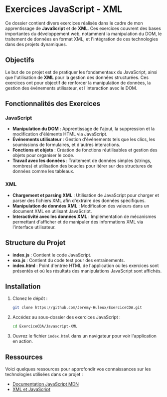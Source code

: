 # Exercices JavaScript - XML

Ce dossier contient divers exercices réalisés dans le cadre de mon apprentissage de **JavaScript** et de **XML**. Ces exercices couvrent des bases importantes du développement web, notamment la manipulation du DOM, le traitement de données en format XML, et l'intégration de ces technologies dans des projets dynamiques.

## Objectifs

Le but de ce projet est de pratiquer les fondamentaux du JavaScript, ainsi que l'utilisation de **XML** pour la gestion des données structurées. Ces exercices ont pour objectif de renforcer la manipulation de données, la gestion des événements utilisateur, et l'interaction avec le DOM.

## Fonctionnalités des Exercices

### JavaScript

- **Manipulation du DOM** : Apprentissage de l'ajout, la suppression et la modification d'éléments HTML via JavaScript.
- **Événements utilisateur** : Gestion d'événements tels que les clics, les soumissions de formulaires, et d'autres interactions.
- **Fonctions et objets** : Création de fonctions réutilisables et gestion des objets pour organiser le code.
- **Travail avec les données** : Traitement de données simples (strings, nombres) et utilisation des boucles pour itérer sur des structures de données comme les tableaux.

### XML

- **Chargement et parsing XML** : Utilisation de JavaScript pour charger et parser des fichiers XML afin d'extraire des données spécifiques.
- **Manipulation de données XML** : Modification des valeurs dans un document XML en utilisant JavaScript.
- **Interactivité avec les données XML** : Implémentation de mécanismes permettant d'afficher et de manipuler des informations XML via l'interface utilisateur.

## Structure du Projet

- **index.js** : Contient le code JavaScript.
- **exo.js** : Contient du code test pour des entrainements.
- **index.html** : Point d'entrée HTML de l'application où les exercices sont présentés et où les résultats des manipulations JavaScript sont affichés.

## Installation

1. Clonez le dépôt :

   ```bash
   git clone https://github.com/Jeremy-Huleux/ExerciceCDA.git
   ```

2. Accédez au sous-dossier des exercices JavaScript :

   ```bash
   cd ExerciceCDA/Javascript-XML
   ```

3. Ouvrez le fichier `index.html` dans un navigateur pour voir l'application en action.

## Ressources

Voici quelques ressources pour approfondir vos connaissances sur les technologies utilisées dans ce projet :

- [Documentation JavaScript MDN](https://developer.mozilla.org/fr/docs/Web/JavaScript)
- [XML et JavaScript](https://developer.mozilla.org/fr/docs/Web/API/DOMParser)
